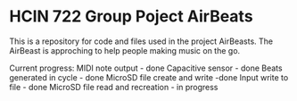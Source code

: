 # HCIN 722 Group Poject AirBeats
This is a repository for code and files used in the project AirBeasts.
The AirBeast is approching to help people making music on the go.

Current progress: 
MIDI note output - done
Capacitive sensor - done
Beats generated in cycle - done
MicroSD file create and write -done
Input write to file - done
MicroSD file read and recreation - in progress
